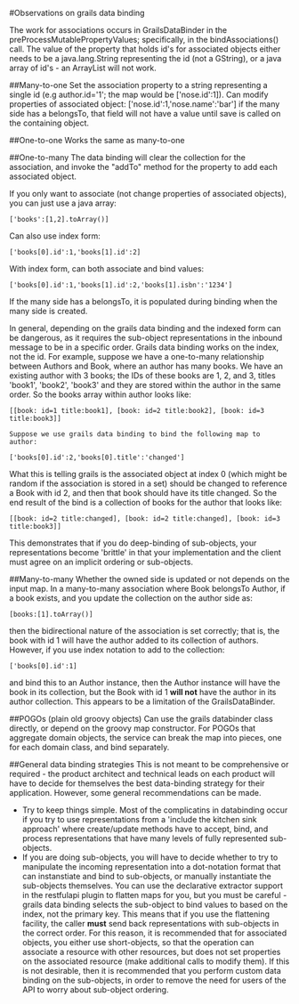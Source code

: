 #Observations on grails data binding

The work for associations occurs in GrailsDataBinder in the preProcessMutablePropertyValues; specifically, in the bindAssociations() call.  The value of the property that holds id's for associated objects either needs to be a java.lang.String representing the id (not a GString), or a java array of id's - an ArrayList will not work.

##Many-to-one
Set the association property to a string representing a single id (e.g author.id='1'; the map would be ['nose.id':1]).
Can modify properties of associated object: ['nose.id':1,'nose.name':'bar']
if the many side has a belongsTo, that field will not have a value until save is called on the containing object.

##One-to-one
Works the same as many-to-one

##One-to-many
The data binding will clear the collection for the association, and invoke the "addTo" method for the property to add each associated object.

If you only want to associate (not change properties of associated objects), you can just use a java array:

    ['books':[1,2].toArray()]

Can also use index form:

    ['books[0].id':1,'books[1].id':2]

With index form, can both associate and bind values:

    ['books[0].id':1,'books[1].id':2,'books[1].isbn':'1234']

If the many side has a belongsTo, it is populated during binding when the many side is created.

In general, depending on the grails data binding and the indexed form can be dangerous, as it requires the sub-object representations in the inbound message to be in a specific order.  Grails data binding works on the index, not the id.  For example, suppose we have a one-to-many relationship between Authors and Book, where an author has many books.  We have an existing author with 3 books; the IDs of these books are 1, 2, and 3, titles 'book1', 'book2', 'book3' and they are stored within the author in the same order.  So the books array within author looks like:

    [[book: id=1 title:book1], [book: id=2 title:book2], [book: id=3 title:book3]]

    Suppose we use grails data binding to bind the following map to author:

    ['books[0].id':2,'books[0].title':'changed']

What this is telling grails is the associated object at index 0 (which might be random if the association is stored in a set) should be changed to reference a Book with id 2, and then that book should have its title changed.  So the end result of the bind is a collection of books for the author that looks like:

    [[book: id=2 title:changed], [book: id=2 title:changed], [book: id=3 title:book3]]

This demonstrates that if you do deep-binding of sub-objects, your representations become 'brittle' in that your implementation and the client must agree on an implicit ordering or sub-objects.

##Many-to-many
Whether the owned side is updated or not depends on the input map.  In a many-to-many association where Book belongsTo Author, if a book exists, and you update the collection on the author side as:

    [books:[1].toArray()]

then the bidirectional nature of the association is set correctly; that is, the book with id 1 will have the author added to its collection of authors.
However, if you use index notation to add to the collection:

    ['books[0].id':1]

and bind this to an Author instance, then the Author instance will have the book in its collection, but the Book with id 1 **will not** have the author in its author collection.  This appears to be a limitation of the GrailsDataBinder.

##POGOs (plain old groovy objects)
Can use the grails databinder class directly, or depend on the groovy map constructor.
For POGOs that aggregate domain objects, the service can break the map into pieces, one for each domain class, and bind separately.

##General data binding strategies
This is not meant to be comprehensive or required - the product architect and technical leads on each product will have to decide for themselves the best data-binding strategy for their application.  However, some general recommendations can be made.

* Try to keep things simple.  Most of the complicatins in databinding occur if you try to use representations from a 'include the kitchen sink approach' where create/update methods have to accept, bind, and process representations that have many levels of fully represented sub-objects.
* If you are doing sub-objects, you will have to decide whether to try to manipulate the incoming representation into a dot-notation format that can instanstiate and bind to sub-objects, or manually instantiate the sub-objects themselves.  You can use the declarative extractor support in the restfulapi plugin to flatten maps for you, but you must be careful - grails data binding selects the sub-object to bind values to based on the index, not the primary key.  This means that if you use the flattening facility, the caller **must** send back representations with sub-objects in the correct order.  For this reason, it is recommended that for associated objects, you either use short-objects, so that the operation can associate a resource with other resources, but does not set properties on the associated resource (make additional calls to modify them).  If this is not desirable, then it is recommended that you perform custom data binding on the sub-objects, in order to remove the need for users of the API to worry about sub-object ordering.
